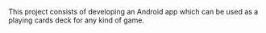 This project consists of developing an Android app which can be used as a playing cards deck for any kind of game.